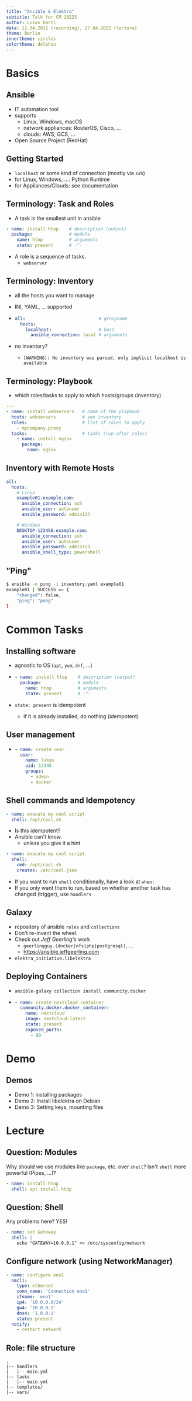 ```yaml
---
title: "Ansible & Elektra"
subtitle: Talk for CM 2022S
author: Lukas Hartl
date: 12.04.2022 (recording), 27.04.2022 (lecture)
theme: Berlin
innertheme: circles
colortheme: dolphin
---
```


# Basics

## Ansible

* IT automation tool
* supports
  * Linux, Windows, macOS
  * network appliances: RouterOS, Cisco, ...
  * clouds: AWS, GCS, ...
* Open Source Project (RedHat)

## Getting Started

* `localhost` or some kind of connection (mostly via `ssh`)
* for Linux, Windows, ...: Python Runtime
* for Appliances/Clouds: see documentation

## Terminology: Task and Roles

* A task is the smallest unit in ansible

```yaml
- name: install htop    # description (output)
  package:              # module
    name: htop          # arguments
    state: present      # -"-
```

* A role is a sequence of tasks.
  * `webserver`

## Terminology: Inventory

* all the hosts you want to manage

* INI, YAML, ... supported

* ```yaml
  all:                            # groupname
    hosts:
      localhost:                  # host
        ansible_connection: local # arguments
  ```

* no inventory?
  * `[WARNING]: No inventory was parsed, only implicit localhost is available`

## Terminology: Playbook

* which roles/tasks to apply to which hosts/groups (inventory)

```yaml
---
- name: install webservers   # name of the playbook
  hosts: webservers          # see inventory
  roles:                     # list of roles to apply
    - mycompany.proxy
  tasks:                     # tasks (run after roles)
    - name: install nginx
      package:
        name: nginx
```

## Inventory with Remote Hosts

```yaml
all:
  hosts:
    # Linux
    example01.example.com:
      ansible_connection: ssh
      ansible_user: autouser
      ansible_password: admin123

    # Windows
    DESKTOP-123456.example.com:
      ansible_connection: ssh
      ansible_user: autouser
      ansible_password: admin123
      ansible_shell_type: powershell
```

## "Ping"

```sh
$ ansible -m ping -i inventory.yaml example01
example01 | SUCCESS => {
    "changed": false,
    "ping": "pong"
}
```

# Common Tasks

## Installing software

* agnostic to OS (`apt`, `yum`, `dnf`, ...)

* ```yaml
  - name: install htop    # description (output)
    package:              # module
      name: htop          # arguments
      state: present      # -"-
  ```

* `state: present` is idempotent
  * if it is already installed, do nothing (idempotent)

## User management

* ```yaml
  - name: create user
    user:
      name: lukas
      uid: 12345
      groups:
        - admin
        - docker
  ```

## Shell commands and Idempotency

```yaml
- name: execute my cool script
  shell: /opt/cool.sh
```

* Is this idempotent?
* Ansible can't know.
  * unless you give it a hint

```yaml
- name: execute my cool script
  shell:
    cmd: /opt/cool.sh
    creates: /etc/cool.json
```

* If you want to run `shell` conditionally, have a look at `when:`
* If you only want them to run, based on whether another task has changed (trigger),
  use `handlers`

## Galaxy

* repository of ansible `roles` and `collections`
* Don't re-invent the wheel.
* Check out *Jeff Geerling's* work
  * `geerlingguy.(docker|nfs|php|postgresql)`, ...
  * <https://ansible.jeffgeerling.com>
* `elektra_initiative.libelektra`

## Deploying Containers

* `ansible-galaxy collection install community.docker`

* ```yaml
  - name: create nextcloud container
    community.docker.docker_container:
      name: nextcloud
      image: nextcloud:latest
      state: present
      exposed_ports:
        - 80
  ```

# Demo

## Demos

* Demo 1: installing packages
* Demo 2: Install libelektra on Debian
* Demo 3: Setting keys, mounting files

# Lecture

## Question: Modules

Why should we use modules like `package`, etc. over `shell`? Isn't `shell` more powerful (Pipes, ...)?

```yaml
- name: install htop
  shell: apt install htop
```

## Question: Shell

Any problems here? YES!

```yaml
- name: set Gateway
  shell: |
    echo "GATEWAY=10.0.0.1" >> /etc/sysconfig/network
```

## Configure network (using NetworkManager)

```yaml
- name: configure eno1
  nmcli:
    type: ethernet
    conn_name: 'Connection eno1'
    ifname: 'eno1'
    ip4: '10.0.0.8/24'
    gw4: '10.0.0.1'
    dns4: '1.0.0.1'
    state: present
  notify:
    - restart network
```

## Role: file structure

```
.
|-- handlers
|   |-- main.yml
|-- tasks
|   |-- main.yml
|-- templates/
|-- vars/
```
